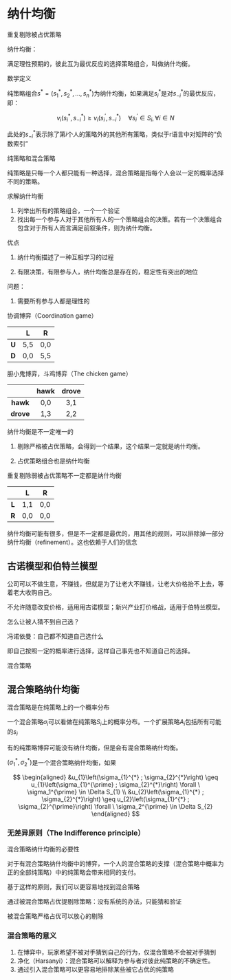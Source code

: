 # 纳什均衡

重复剔除被占优策略





纳什均衡：



满足理性预期的，彼此互为最优反应的选择策略组合，叫做纳什均衡。





数学定义

纯策略组合$s^*=(s_1^*,s_2^*,...,s_n^*)$为纳什均衡，如果满足$s_i^*$是对$s_{-i}^*$的最优反应，即：

$$
v_{i}\left(s_{i}^{*}, s_{-i}^{*}\right) \geq v_{i}\left(s_{i}^{\prime}, s_{-i}^{*}\right) \quad \forall s_{i}^{\prime} \in S_{i} ,\forall i \in N
$$

此处的$s_{-i}^*$表示除了第$i$个人的策略外的其他所有策略，类似于r语言中对矩阵的“负数索引”



纯策略和混合策略

纯策略是只每一个人都只能有一种选择，混合策略是指每个人会以一定的概率选择不同的策略。





求解纳什均衡

1. 列举出所有的策略组合，一个一个验证
2. 找出每一个参与人对于其他所有人的一个策略组合的决策。若有一个决策组合包含对于所有人而言满足前叙条件，则为纳什均衡。



优点

1. 纳什均衡描述了一种互相学习的过程

2. 有限决策，有限参与人，纳什均衡总是存在的，稳定性有突出的地位



问题：

1. 需要所有参与人都是理性的





协调博弈（Coordination game）

|       |  L   |  R   |
| :---: | :--: | :--: |
| **U** | 5,5  | 0,0  |
| **D** | 0,0  | 5,5  |

胆小鬼博弈，斗鸡博弈（The chicken game）

|           | hawk | drove |
| :-------: | :--: | :---: |
| **hawk**  | 0,0  |  3,1  |
| **drove** | 1,3  |  2,2  |

纳什均衡是不一定唯一的





1. 剔除严格被占优策略，会得到一个结果，这个结果一定就是纳什均衡。

2. 占优策略组合也是纳什均衡



重复剔除弱被占优策略不一定都是纳什均衡

|       |  L   |  R   |
| :---: | :--: | :--: |
| **L** | 1,1  | 0,0  |
| **R** | 0,0  | 0,0  |

纳什均衡可能有很多，但是不一定都是最优的，用其他的规则，可以排除掉一部分纳什均衡（refinement）。这也依赖于人们的信念





## 古诺模型和伯特兰模型



公司可以不做生意，不赚钱，但就是为了让老大不赚钱，让老大价格抬不上去，等着老大收购自己。





不允许随意改变价格，适用用古诺模型；新兴产业打价格战，适用于伯特兰模型。





怎么让被人猜不到自己选？

冯诺依曼：自己都不知道自己选什么

即自己按照一定的概率进行选择，这样自己事先也不知道自己的选择。

混合策略

## 混合策略纳什均衡

混合策略是在纯策略上的一个概率分布

一个混合策略$\sigma_i$可以看做在纯策略$S_i$上的概率分布。一个扩展策略$A_i$包括所有可能的$s_i$ 



有的纯策略博弈可能没有纳什均衡，但是会有混合策略纳什均衡。



$(\sigma_1^*,\sigma_2^*)$是一个混合策略纳什均衡，如果

$$
\begin{aligned}
&u_{1}\left(\sigma_{1}^{*} ; \sigma_{2}^{*}\right) \geq u_{1}\left(\sigma_{1}^{\prime} ; \sigma_{2}^{*}\right) \forall \ \sigma_1^{\prime} \in \Delta S_{1} \\
&u_{2}\left(\sigma_{1}^{*} ; \sigma_{2}^{*}\right) \geq u_{2}\left(\sigma_{1}^{*} ; \sigma_{2}^{\prime}\right) \forall \ \sigma_2^{\prime} \in \Delta S_{2}
\end{aligned}
$$




### 无差异原则（The Indifference principle）

混合策略纳什均衡的必要性

对于有混合策略纳什均衡中的博弈，一个人的混合策略的支撑（混合策略中概率为正的全部纯策略）中的纯策略会带来相同的支付。

基于这样的原则，我们可以更容易地找到混合策略



通过被混合策略占优提剔除策略：没有系统的办法，只能猜和验证

被混合策略严格占优可以放心的剔除





### 混合策略的意义



1. 在博弈中，玩家希望不被对手猜到自己的行为，仅混合策略不会被对手猜到
2. 净化（Harsanyi）：混合策略可以解释为参与者对彼此纯策略的不确定性。
3. 通过引入混合策略可以更容易地排除某些被它占优的纯策略





